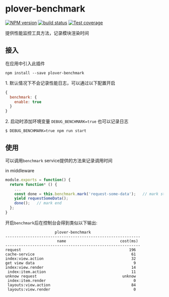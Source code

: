 # plover-benchmark


[![NPM version][npm-image]][npm-url]
[![build status][travis-image]][travis-url]
[![Test coverage][coveralls-image]][coveralls-url]


提供性能监控工具方法，记录模块渲染时间


## 接入

在应用中引入此插件

```
npm install --save plover-benchmark
```

1\. 默认情况下不会记录性能日志，可以通过以下配置开启 

```js
{
  benchmark: {
    enable: true
  }
}
``` 

2\. 启动时添加环境变量 `DEBUG_BENCHMARK=true` 也可以记录日志


```
$ DEBUG_BENCHMARK=true npm run start
```

## 使用

可以调用`benchmark` service提供的方法来记录调用时间

in middleware

```js
module.exports = function() {
  return function* () {
    ...
    const done = this.benchmark.mark('request-some-data');   // mark start
    yield requestSomeData();
    done();   // mark end
  };
}
```

开启`benchmark`后在控制台会得到类似以下输出:

```
                      plover-benchmark
------------------------------------------------------------
                       name                        cost(ms)
------------------------------------------------------------
request                                                196
cache-service                                           61
index:view.action                                       32
get view data                                            9
index:view.render                                       14
 index:item.action                                      11
unknow request                                      unknow
 index:item.render                                       0
 layouts:view.action                                    84
 layouts:view.render                                     0
```

[npm-image]: https://img.shields.io/npm/v/plover-benchmark.svg?style=flat-square
[npm-url]: https://www.npmjs.com/package/plover-benchmark
[travis-image]: https://img.shields.io/travis/plover-modules/plover-benchmark/master.svg?style=flat-square
[travis-url]: https://travis-ci.org/plover-modules/plover-benchmark
[coveralls-image]: https://img.shields.io/codecov/c/github/plover-modules/plover-benchmark.svg?style=flat-square
[coveralls-url]: https://codecov.io/github/plover-modules/plover-benchmark?branch=master

